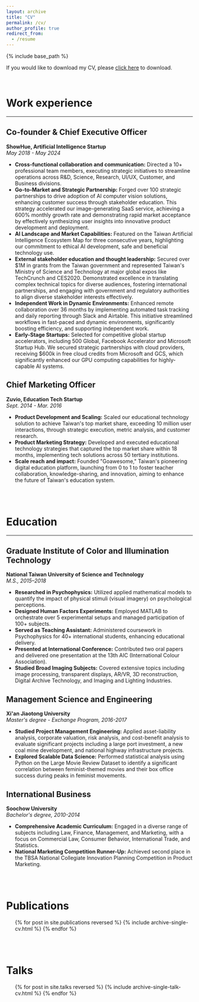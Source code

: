 ```yaml
---
layout: archive
title: "CV"
permalink: /cv/
author_profile: true
redirect_from:
  - /resume
---
```


{% include base_path %}

If you would like to download my CV, please [click here](https://drive.google.com/file/d/1FT9Cj2MXRyqo066pz2T0luhp1vh9LBSD/view?usp=sharing) to download.


<br>

# Work experience
<!-- =============== -->
<hr>

## Co-founder & Chief Executive Officer
**ShowHue, Artificial Intelligence Startup**  
*May 2018 - May 2024*

- **Cross-functional collaboration and communication:** Directed a 10+ professional team members, executing strategic initiatives to streamline operations across R&D, Science, Research, UI/UX, Customer, and Business divisions.
- **Go-to-Market and Strategic Partnership:** Forged over 100 strategic partnerships to drive adoption of AI computer vision solutions, enhancing customer success through stakeholder education. This strategy accelerated our image-generating SaaS service, achieving a 600% monthly growth rate and demonstrating rapid market acceptance by effectively synthesizing user insights into innovative product development and deployment.
- **AI Landscape and Market Capabilities:** Featured on the Taiwan Artificial Intelligence Ecosystem Map for three consecutive years, highlighting our commitment to ethical AI development, safe and beneficial technology use.
- **External stakeholder education and thought leadership:** Secured over $1M in grants from the Taiwan government and represented Taiwan's Ministry of Science and Technology at major global expos like TechCrunch and CES2020. Demonstrated excellence in translating complex technical topics for diverse audiences, fostering international partnerships, and engaging with government and regulatory authorities to align diverse stakeholder interests effectively.
- **Independent Work in Dynamic Environments:** Enhanced remote collaboration over 36 months by implementing automated task tracking and daily reporting through Slack and Airtable. This initiative streamlined workflows in fast-paced and dynamic environments, significantly boosting efficiency, and supporting independent work.
- **Early-Stage Startups:** Selected for competitive global startup accelerators, including 500 Global, Facebook Accelerator and Microsoft Startup Hub. We secured strategic partnerships with cloud providers, receiving $600k in free cloud credits from Microsoft and GCS, which significantly enhanced our GPU computing capabilities for highly-capable AI systems.

## Chief Marketing Officer
**Zuvio, Education Tech Startup**  
*Sept. 2014 - Mar. 2016*

- **Product Development and Scaling:** Scaled our educational technology solution to achieve Taiwan's top market share, exceeding 10 million user interactions, through strategic execution, metric analysis, and customer research.
- **Product Marketing Strategy:** Developed and executed educational technology strategies that captured the top market share within 18 months, implementing tech solutions across 50 tertiary institutions.
- **Scale reach and impact:** Founded "Goawesome," Taiwan's pioneering digital education platform, launching from 0 to 1 to foster teacher collaboration, knowledge-sharing, and innovation, aiming to enhance the future of Taiwan's education system.

<br><br>

# Education
<!-- =============== -->
<hr>

## Graduate Institute of Color and Illumination Technology
**National Taiwan University of Science and Technology**  
*M.S., 2015–2018*

- **Researched in Psychophysics:** Utilized applied mathematical models to quantify the impact of physical stimuli (visual imagery) on psychological perceptions.
- **Designed Human Factors Experiments:** Employed MATLAB to orchestrate over 5 experimental setups and managed participation of 100+ subjects.
- **Served as Teaching Assistant:** Administered coursework in Psychophysics for 40+ international students, enhancing educational delivery.
- **Presented at International Conference:** Contributed two oral papers and delivered one presentation at the 13th AIC (International Colour Association).
- **Studied Broad Imaging Subjects:** Covered extensive topics including image processing, transparent displays, AR/VR, 3D reconstruction, Digital Archive Technology, and Imaging and Lighting Industries.

## Management Science and Engineering
**Xi'an Jiaotong University**  
*Master's degree - Exchange Program, 2016-2017*

- **Studied Project Management Engineering:** Applied asset-liability analysis, corporate valuation, risk analysis, and cost-benefit analysis to evaluate significant projects including a large port investment, a new coal mine development, and national highway infrastructure projects.
- **Explored Scalable Data Science:** Performed statistical analysis using Python on the Large Movie Review Dataset to identify a significant correlation between feminist-themed movies and their box office success during peaks in feminist movements.

## International Business
**Soochow University**  
*Bachelor's degree, 2010-2014*

- **Comprehensive Academic Curriculum:** Engaged in a diverse range of subjects including Law, Finance, Management, and Marketing, with a focus on Commercial Law, Consumer Behavior, International Trade, and Statistics.
- **National Marketing Competition Runner-Up:** Achieved second place in the TBSA National Collegiate Innovation Planning Competition in Product Marketing.

<br><br>

<!-- Skills
======
* Skill 1
* Skill 2
  * Sub-skill 2.1
  * Sub-skill 2.2
  * Sub-skill 2.3
* Skill 3 -->

Publications
======
  <ul>{% for post in site.publications reversed %}
    {% include archive-single-cv.html %}
  {% endfor %}</ul>

<br><br>

Talks
======
  <ul>{% for post in site.talks reversed %}
    {% include archive-single-talk-cv.html  %}
  {% endfor %}</ul>
  
<!-- Teaching
======
  <ul>{% for post in site.teaching reversed %}
    {% include archive-single-cv.html %}
  {% endfor %}</ul> -->
  
<!-- Service and leadership
======
* Currently signed in to 43 different slack teams -->

